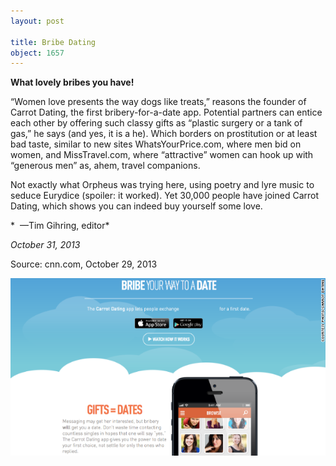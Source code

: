 ```yaml
---
layout: post

title: Bribe Dating
object: 1657
---
```

**What lovely bribes you have!**

 “Women love presents the way dogs like treats,” reasons the founder of Carrot Dating, the first bribery-for-a-date app. Potential partners can entice each other by offering such classy gifts as “plastic surgery or a tank of gas,” he says (and yes, it is a he). Which borders on prostitution or at least bad taste, similar to new sites WhatsYourPrice.com, where men bid on women, and MissTravel.com, where “attractive” women can hook up with “generous men” as, ahem, travel companions. 

Not exactly what Orpheus was trying here, using poetry and lyre music to seduce Eurydice (spoiler: it worked). Yet 30,000 people have joined Carrot Dating, which shows you can indeed buy yourself some love.

*  —Tim Gihring, editor*

*October 31, 2013*

Source: cnn.com, October 29, 2013

![](../images/13.10.31_Gihring_bribedateEDIT-1.png)
